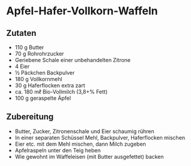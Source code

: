 Apfel-Hafer-Vollkorn-Waffeln
============================

Zutaten
-------
 * 110 g Butter
 * 70 g Rohrohrzucker
 * Geriebene Schale einer unbehandelten Zitrone
 * 4 Eier
 * ½ Päckchen Backpulver
 * 180 g Vollkornmehl
 * 30 g Haferflocken extra zart
 * ca. 180 mℓ Bio-Vollmilch (3,8+% Fett)
 * 100 g geraspelte Äpfel

Zubereitung
-----------
- Butter, Zucker, Zitronenschale und Eier schaumig rühren
- In einer separaten Schüssel Mehl, Backpulver, Haferflocken mischen
- Eier etc. mit dem Mehl mischen, dann Milch zugeben
- Apfelraspeln unter den Teig heben
- Wie gewohnt im Waffeleisen (mit Butter ausgefettet) backen
